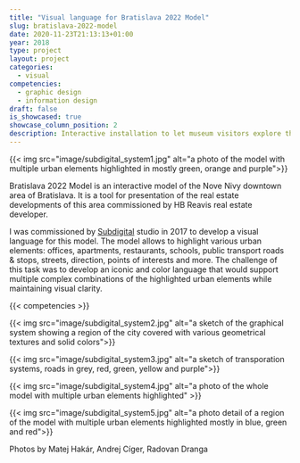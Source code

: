 ```yaml
---
title: "Visual language for Bratislava 2022 Model"
slug: bratislava-2022-model
date: 2020-11-23T21:13:13+01:00
year: 2018
type: project
layout: project
categories:
  - visual
competencies:
  - graphic design
  - information design
draft: false
is_showcased: true
showcase_column_position: 2
description: Interactive installation to let museum visitors explore the long tail
---
```


{{< img src="image/subdigital_system1.jpg" alt="a photo of the model with multiple urban elements highlighted in mostly green, orange and purple">}}

Bratislava 2022 Model is an interactive model of the Nove Nivy downtown area of Bratislava. It is a tool for presentation of the real estate developments of this area commissioned by HB Reavis real estate developer.

I was commissioned by [Subdigital](https://www.sub.digital/project02/) studio in 2017 to develop a visual language for this model. The model allows to highlight various urban elements: offices, apartments, restaurants, schools, public transport roads & stops, streets, direction, points of interests and more. The challenge of this task was to develop an iconic and color language that would support multiple complex combinations of the highlighted urban elements while maintaining visual clarity. 

{{< competencies >}}

{{< img src="image/subdigital_system2.jpg" alt="a sketch of the graphical system showing a region of the city covered with various geometrical textures and solid colors">}}

{{< img src="image/subdigital_system3.jpg" alt="a sketch of transporation systems, roads in grey, red, green, yellow and purple">}}

{{< img src="image/subdigital_system4.jpg" alt="a photo of the whole model with multiple urban elements highlighted" >}}

{{< img src="image/subdigital_system5.jpg" alt="a photo detail of a region of the model with multiple urban elements highlighted mostly in blue, green and red">}}

Photos by Matej Hakár, Andrej Cíger, Radovan Dranga 
